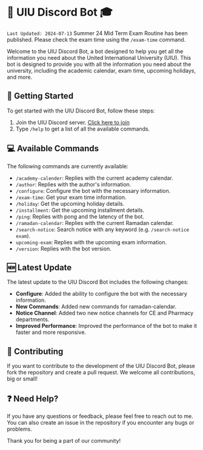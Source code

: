 # 🤖 UIU Discord Bot 🎓

<!-- last update -->

`Last Updated: 2024-07-13`
Summer 24 Mid Term Exam Routine has been published. Please check the exam time using the `/exam-time` command.

Welcome to the UIU Discord Bot, a bot designed to help you get all the information you need about the United International University (UIU). This bot is designed to provide you with all the information you need about the university, including the academic calendar, exam time, upcoming holidays, and more.

## 🚀 Getting Started

To get started with the UIU Discord Bot, follow these steps:

1.  Join the UIU Discord server. [Click here to join](https://monzim.com/uiubot)
2.  Type `/help` to get a list of all the available commands.

## 💻 Available Commands

The following commands are currently available:

- `/academy-calender`: Replies with the current academy calendar.
- `/author`: Replies with the author's information.
- `/configure`: Configure the bot with the necessary information.
- `/exam-time`: Get your exam time information.
- `/holiday`: Get the upcoming holiday details.
- `/installment`: Get the upcoming installment details.
- `/ping`: Replies with pong and the latency of the bot.
- `/ramadan-calendar`: Replies with the current Ramadan calendar.
- `/search-notice`: Search notice with any keyword (e.g. `/search-notice exam`).
- `upcoming-exam`: Replies with the upcoming exam information.
- `/version`: Replies with the bot version.

## 🆕 Latest Update

The latest update to the UIU Discord Bot includes the following changes:

- **Configure**: Added the ability to configure the bot with the necessary information.
- **New Commands**: Added new commands for ramadan-calendar.
- **Notice Channel**: Added two new notice channels for CE and Pharmacy departments.
- **Improved Performance**: Improved the performance of the bot to make it faster and more responsive.

## 🤝 Contributing

If you want to contribute to the development of the UIU Discord Bot, please fork the repository and create a pull request. We welcome all contributions, big or small!

## ❓ Need Help?

If you have any questions or feedback, please feel free to reach out to me. You can also create an issue in the repository if you encounter any bugs or problems.

Thank you for being a part of our community!
